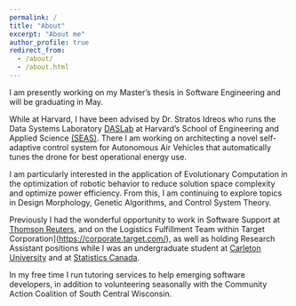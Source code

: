 ```yaml
---
permalink: /
title: "About"
excerpt: "About me"
author_profile: true
redirect_from: 
  - /about/
  - /about.html
---
```


I am presently working on my Master’s thesis in Software Engineering and will be graduating in May.

While at Harvard, I have been advised by Dr. Stratos Idreos who runs the Data Systems Laboratory [DASLab](http://daslab.seas.harvard.edu/) at Harvard’s School of Engineering and Applied Science [(SEAS)](https://seas.harvard.edu/). There I am working on architecting a novel self-adaptive control system for Autonomous Air Vehicles that automatically tunes the drone for best operational energy use.

I am particularly interested in the application of Evolutionary Computation in the optimization of robotic behavior to reduce solution space complexity and optimize power efficiency. From this, I am continuing to explore topics in Design Morphology, Genetic Algorithms, and Control System Theory.

Previously I had the wonderful opportunity to work in Software Support at [Thomson Reuters](https://www.thomsonreuters.com/en.html), and on the Logistics Fulfillment Team within Target Corporation](https://corporate.target.com/), as well as holding Research Assistant positions while I was an undergraduate student at [Carleton University](https://carleton.ca/)  and at [Statistics Canada](https://www.statcan.gc.ca/en/start).

In my free time I run tutoring services to help emerging software developers, in addition to volunteering seasonally with the Community Action Coalition of South Central Wisconsin.